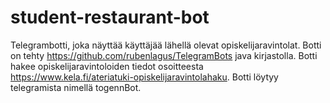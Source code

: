 # student-restaurant-bot
Telegrambotti, joka näyttää käyttäjää lähellä olevat opiskelijaravintolat. Botti on tehty https://github.com/rubenlagus/TelegramBots java kirjastolla.
Botti hakee opiskelijaravintoloiden tiedot osoitteesta https://www.kela.fi/ateriatuki-opiskelijaravintolahaku. Botti löytyy telegramista nimellä togennBot.

